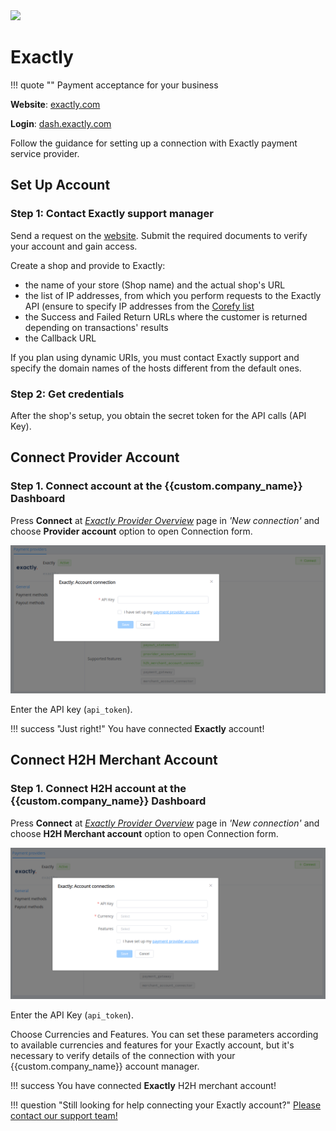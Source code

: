 <img src="https://static.openfintech.io/payment_providers/exactly/logo.svg?w=400" width="400px" >

# Exactly

!!! quote ""
    Payment acceptance for your business

**Website**: [exactly.com](https://exactly.com/)

**Login**: [dash.exactly.com](https://dash.exactly.com/auth/login)

Follow the guidance for setting up a connection with Exactly payment service provider.

## Set Up Account

### Step 1: Contact Exactly support manager

Send a request on the [website](https://exactly.com/application). Submit the required documents to verify your account and gain access.

Create a shop and provide to Exactly: 

* the name of your store (Shop name) and the actual shop's URL
* the list of IP addresses, from which you perform requests to the Exactly API (ensure to specify IP addresses from the [Corefy list](/integration/ips/)
* the Success and Failed Return URLs where the customer is returned depending on transactions' results
* the Callback URL

If you plan using dynamic URIs, you must contact Exactly support and specify the domain names of the hosts different from the default ones.

### Step 2: Get credentials

After the shop's setup, you obtain the secret token for the API calls (API Key).

## Connect Provider Account

### Step 1. Connect account at the {{custom.company_name}} Dashboard

Press **Connect** at [*Exactly Provider Overview*]({{custom.dashboard_base_url}}connect-directory/payment-providers/exactly/general) page in *'New connection'* and choose **Provider account** option to open Connection form.

![Connect](images/provider-account.png)

Enter the API key (`api_token`).

!!! success "Just right!"
    You have connected **Exactly** account!

## Connect H2H Merchant Account

### Step 1. Connect H2H account at the {{custom.company_name}} Dashboard

Press **Connect** at [*Exactly Provider Overview*]({{custom.dashboard_base_url}}connect-directory/payment-providers/exactly/general) page in *'New connection'* and choose **H2H Merchant account** option to open Connection form.

![Connect](images/h2h-merchant-account.png)

Enter the API Key (`api_token`).

Choose Currencies and Features. You can set these parameters according to available currencies and features for your Exactly account, but it's necessary to verify details of the connection with your {{custom.company_name}} account manager.

!!! success
    You have connected **Exactly** H2H merchant account!

!!! question "Still looking for help connecting your Exactly account?"
    <!--email_off-->[Please contact our support team!](mailto:{{custom.support_email}})<!--/email_off-->
